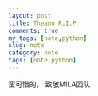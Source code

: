 ```yaml
---
layout: post
title: Theano R.I.P
comments: true
my_tags: [note,python]
slug: note
category: note
tags: [note,python]
---
```



蛮可惜的， 致敬MILA团队



